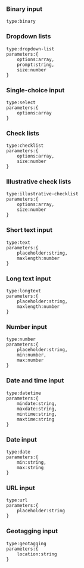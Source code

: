 ### Binary input
```
type:binary
```

### Dropdown lists
```
type:dropdown-list
parameters:{
	options:array,
	prompt:string,
	size:number
}
```

### Single-choice input
```
type:select
parameters:{
	options:array
}
```

### Check lists
```
type:checklist
parameters:{
	options:array,
	size:number
}
```

### Illustrative check lists
```
type:illustrative-checklist
parameters:{
	options:array,
	size:number
}
```

### Short text input
```
type:text
parameters:{
	placeholder:string,
	maxlength:number
}
```

### Long text input
```
type:longtext
parameters:{
	placeholder:string,
	maxlength:number
}
```

### Number input
```
type:number
parameters:{
	placeholder:string,
	min:number,
	max:number
}
```

### Date and time input
```
type:datetime
parameters:{
	mindate:string,
	maxdate:string,
	mintime:string,
	maxtime:string
}
```

### Date input
```
type:date
parameters:{
	min:string,
	max:string
}
```

### URL input
```
type:url
parameters:{
	placeholder:string
}
```

### Geotagging input
```
type:geotagging
parameters:{
	location:string
}
```
